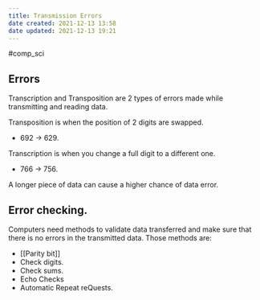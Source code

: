```yaml
---
title: Transmission Errors
date created: 2021-12-13 13:58
date updated: 2021-12-13 19:21
---
```

#comp_sci 

## Errors

Transcription and Transposition are 2 types of errors made while transmitting and reading data.

Transposition is when the position of 2 digits are swapped.
- 692 -> 629.

Transcription is when you change a full digit to a different one.
- 766 -> 756.

A longer piece of data can cause a higher chance of data error.

## Error checking.

Computers need methods to validate data transferred and make sure that there is no errors in the transmitted data.
Those methods are:

- [[Parity bit]]
- Check digits.
- Check sums.
- Echo Checks
- Automatic Repeat reQuests.

